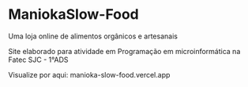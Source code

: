 # ManiokaSlow-Food
Uma loja online de alimentos orgânicos e artesanais



Site elaborado para atividade em Programação em microinformática na Fatec SJC - 1°ADS


Visualize por aqui: manioka-slow-food.vercel.app
